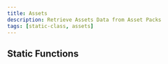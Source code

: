 ```yaml
---
title: Assets
description: Retrieve Assets Data from Asset Packs
tags: [static-class, assets]
---
```


<HeaderDeclaration type="StaticClass" name="Assets" is_static />


## Static Functions

<StaticFunctionsDeclaration type="StaticClass" name="Assets" />
